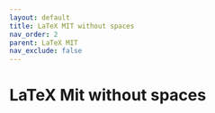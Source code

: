 ```yaml
---
layout: default
title: LaTeX MIT without spaces
nav_order: 2
parent: LaTeX MIT 
nav_exclude: false
---
```

# LaTeX Mit without spaces




